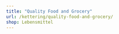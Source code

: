 ```yaml
---
title: "Quality Food and Grocery"
url: /kettering/quality-food-and-grocery/
shop: Lebensmittel
---
```

